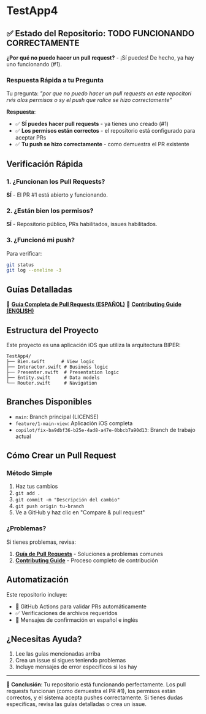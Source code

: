 # TestApp4

## ✅ Estado del Repositorio: TODO FUNCIONANDO CORRECTAMENTE

**¿Por qué no puedo hacer un pull request?** - ¡Sí puedes! De hecho, ya hay uno funcionando (#1).

### Respuesta Rápida a tu Pregunta

Tu pregunta: *"por que no puedo hacer un pull requests en este repocitori rvis alos permisos o sy el push que ralice se hizo correctamente"*

**Respuesta**: 
- ✅ **SÍ puedes hacer pull requests** - ya tienes uno creado (#1)
- ✅ **Los permisos están correctos** - el repositorio está configurado para aceptar PRs
- ✅ **Tu push se hizo correctamente** - como demuestra el PR existente

## Verificación Rápida

### 1. ¿Funcionan los Pull Requests?
**SÍ** - El PR #1 está abierto y funcionando.

### 2. ¿Están bien los permisos?
**SÍ** - Repositorio público, PRs habilitados, issues habilitados.

### 3. ¿Funcionó mi push?
Para verificar:
```bash
git status
git log --oneline -3
```

## Guías Detalladas

📖 **[Guía Completa de Pull Requests (ESPAÑOL)](GUIA_PULL_REQUESTS.md)**
📖 **[Contributing Guide (ENGLISH)](CONTRIBUTING.md)**

## Estructura del Proyecto

Este proyecto es una aplicación iOS que utiliza la arquitectura BIPER:

```
TestApp4/
├── Bien.swift      # View logic
├── Interactor.swift # Business logic  
├── Presenter.swift  # Presentation logic
├── Entity.swift     # Data models
└── Router.swift     # Navigation
```

## Branches Disponibles

- `main`: Branch principal (LICENSE)
- `feature/1-main-view`: Aplicación iOS completa
- `copilot/fix-ba9dbf36-b25e-4ad8-a47e-0bbcb7a90d13`: Branch de trabajo actual

## Cómo Crear un Pull Request

### Método Simple
1. Haz tus cambios
2. `git add .`
3. `git commit -m "Descripción del cambio"`
4. `git push origin tu-branch`
5. Ve a GitHub y haz clic en "Compare & pull request"

### ¿Problemas?
Si tienes problemas, revisa:
1. **[Guía de Pull Requests](GUIA_PULL_REQUESTS.md)** - Soluciones a problemas comunes
2. **[Contributing Guide](CONTRIBUTING.md)** - Proceso completo de contribución

## Automatización

Este repositorio incluye:
- 🔄 GitHub Actions para validar PRs automáticamente
- ✅ Verificaciones de archivos requeridos
- 📝 Mensajes de confirmación en español e inglés

## ¿Necesitas Ayuda?

1. Lee las guías mencionadas arriba
2. Crea un issue si sigues teniendo problemas
3. Incluye mensajes de error específicos si los hay

---

**🎯 Conclusión**: Tu repositorio está funcionando perfectamente. Los pull requests funcionan (como demuestra el PR #1), los permisos están correctos, y el sistema acepta pushes correctamente. Si tienes dudas específicas, revisa las guías detalladas o crea un issue.